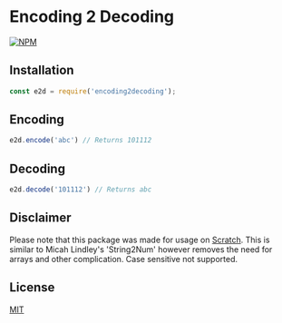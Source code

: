 # Encoding 2 Decoding
[![NPM](https://nodei.co/npm/encoding2decoding.png)](https://nodei.co/npm/encoding2decoding/)

## Installation
```js
const e2d = require('encoding2decoding');
```

## Encoding
```js
e2d.encode('abc') // Returns 101112
```

## Decoding
```js
e2d.decode('101112') // Returns abc
```
## Disclaimer
Please note that this package was made for usage on [Scratch](https://scratch.mit.edu). This is similar to Micah Lindley's 'String2Num' however removes the need for arrays and other complication. Case sensitive not supported.

## License
[MIT](https://choosealicense.com/licenses/mit/)
